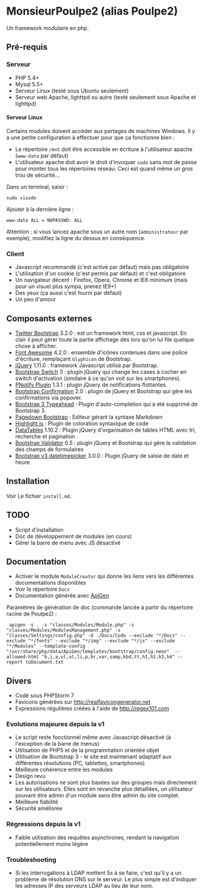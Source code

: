 MonsieurPoulpe2 (alias Poulpe2)
===============================

Un framework modulaire en php.

## Pré-requis

### Serveur

- PHP 5.4+
- Mysql 5.5+
- Serveur Linux (testé sous Ubuntu seulement)
- Serveur web Apache, lighttpd ou autre (testé seulement sous Apache et lighttpd)

#### Serveur Linux

Certains modules doivent accéder aux partages de machines Windows. Il y a une petite configuration à effectuer pour que ça fonctionne bien :

- Le répertoire `/mnt` doit être accessible en écriture à l'utilisateur apache (`www-data` par défaut)
- L'utilisateur apache doit avoir le droit d'invoquer `sudo` sans mot de passe pour monter tous les répertoires réseau. Ceci est quand même un gros trou de sécurité...

Dans un terminal, saisir :

    sudo visudo

Ajouter à la dernière ligne :

    www-data ALL = NOPASSWD: ALL

Attention : si vous lancez apache sous un autre nom (`administrateur` par exemple), modifiez la ligne du dessus en conséquence.

### Client

- Javascript recommandé (c'est activé par défaut) mais pas obligatoire
- L'utilisation d'un cookie (c'est permis par défaut) et c'est obligatoire
- Un navigateur décent : Firefox, Opera, Chrome et IE8 minimum (mais pour un visuel plus sympa, prenez IE9+)
- Des yeux (ça aussi c'est fourni par défaut)
- Un peu d'amour

## Composants externes

- [Twitter Bootstrap](http://getbootstrap.com) 3.2.0 : est un framework html, css et javascript. En clair il peut gérer toute la partie affichage dès lors qu'on lui file quelque chose à afficher.
- [Font Awesome](http://fortawesome.github.io/Font-Awesome/) 4.2.0 : ensemble d'icônes contenues dans une police d'écriture, remplaçant `Glyphicon` de Bootstrap.
- [jQuery](http://jquery.com) 1.11.0 : framework Javascript utilisé par Bootstrap.
- [Bootstrap Switch](http://www.bootstrap-switch.org) 3 : plugin jQuery qui change les cases à cocher en switch d'activation (similaire à ce qu'on voit sur les smartphones).
- [PNotify Plugin](http://sciactive.com/pnotify/) 1.3.1 : plugin jQuery de notifications flottantes.
- [Bootstrap Confirmation](https://github.com/mistic100/Bootstrap-Confirmation) 2.0 : plugin de jQuery et Bootstrap qui gère les confirmations via popover.
- [Bootstrap 3 Typeahead](https://github.com/bassjobsen/Bootstrap-3-Typeahead) : Plugin d'auto-completion qui a été supprimé de Bootstrap 3.
- [Pagedown Bootstrap](http://kevin.oconnor.mp/pagedown-bootstrap) : Editeur gérant la syntaxe Markdown
- [Highlight.js](http://highlightjs.org) : Plugin de coloration syntaxique de code
- [DataTables](http://datatables.net) 1.10.2 : Plugin jQuery d'organisation de tables HTML avec tri, recherche et pagination
- [Bootstrap Validator](https://github.com/1000hz/bootstrap-validator) 0.5 : plugin jQuery et Bootstrap qui gère la validation des champs de formulaires
- [Bootstrap v3 datetimepicker](https://github.com/Eonasdan/bootstrap-datetimepicker) 3.0.0 : Plugin jQuery de saisie de date et heure

## Installation

Voir Le fichier `install.md`.

## TODO

- Script d'installation
- Doc de développement de modules (en cours)
- Gérer la barre de menu avec JS désactivé

## Documentation

- Activer le module `ModuleCreator` qui donne les liens vers les différentes documentations disponibles
- Voir le répertoire `Docs`
- Documentation générée avec [ApiGen](http://apigen.org)

Paramètres de génération de doc (commande lancée à partir du répertoire racine de Poulpe2) :

     apigen -s . -s "classes/Modules/Module.php" -s "classes/Modules/ModulesManagement.php" -s "classes/Settings/config.php" -d ./Docs/Code --exclude "*/Docs" --exclude "*/fonts" --exclude "*/img" --exclude "*/js" --exclude "*/Modules" --template-config "/usr/share/php/data/ApiGen/templates/bootstrap/config.neon"  --allowed-html "b,i,a,ul,ol,li,p,br,var,samp,kbd,tt,h1,h2,h3,h4" --report toDocument.txt

## Divers

- Codé sous PHPStorm 7
- Favicons générées sur <http://realfavicongenerator.net>
- Expressions régulières créées à l'aide de <http://regex101.com>

### Evolutions majeures depuis la v1

- Le script reste fonctionnel même avec Javascript désactivé (à l'exception de la barre de menus)
- Utilisation de PHP5 et de la programmation orientée objet
- Utilisation de Bootstrap 3 - le site est maintenant adaptatif aux différentes résolutions (PC, tablettes, smartphones)
- Meilleure cohérence entre les modules
- Design revu
- Les autorisations ne sont plus basées sur des groupes mais directement sur les utilisateurs. Elles sont en revanche plus détaillées, un utilisateur pouvant être admin d'un module sans être admin du site complet.
- Meilleure fiabilité
- Sécurité améliorée

### Régressions depuis la v1

- Faible utilisation des requêtes asynchrones, rendant la navigation potentiellement moins légère

### Troubleshooting

- Si les interrogations à LDAP mettent 5s à se faire, c'est qu'il y a un problème de résolution DNS sur le serveur. Le plus simple est d'indiquer les adresses IP des serveurs LDAP au lieu de leur nom.